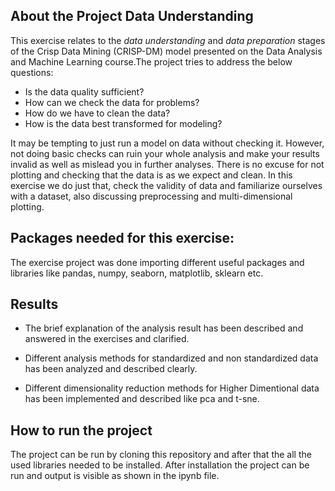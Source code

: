 ## About the Project Data Understanding

This exercise relates to the _data understanding_ and  _data preparation_ stages of the Crisp Data Mining (CRISP-DM) model presented on the Data Analysis and Machine Learning course.The project tries to address the below questions:

- Is the data quality sufficient?
- How can we check the data for problems?
- How do we have to clean the data?
- How is the data best transformed for modeling?


It may be tempting to just run a model on data without checking it. However, not doing basic checks can ruin your whole analysis and make your results invalid as well as mislead you in further analyses. There is no excuse for not plotting and checking that the data is as we expect and clean. In this exercise we do just that, check the validity of data and familiarize ourselves with a dataset, also discussing preprocessing and multi-dimensional plotting.


## Packages needed for this exercise:

The exercise project was done importing different useful packages and libraries like pandas, numpy, seaborn, matplotlib, sklearn  etc.

## Results

- The brief explanation of the analysis result has been described and answered in the exercises and clarified.

- Different analysis methods for standardized and non standardized data has been analyzed and described clearly.

- Different dimensionality reduction methods for Higher Dimentional data has been implemented and described like pca and t-sne.



## How to run the project

The project can be run by cloning this repository and after that the all the used  libraries needed to be installed. After installation the project can be run and output is visible as shown in the ipynb file.